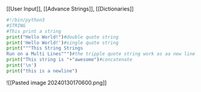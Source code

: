 [[User Input]], [[Advance Strings]], [[Dictionaries]]
```python
#!/bin/python3
#STRING
#This print a string
print("Hello World!")#double quote string
print('Hello World!')#single quote string
print("""This String Strings
Run on a Multi Lines""")#the tripple quote string work as aa new line
print("This string is "+"awesome")#concatenate
print('\n')
print("this is a newline")

```

![[Pasted image 20240130170600.png]]
